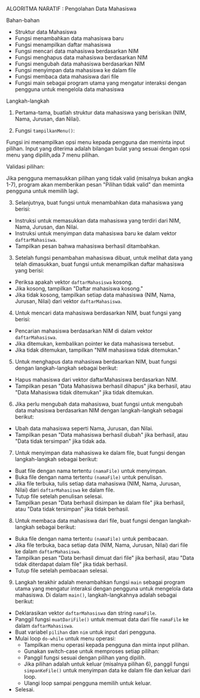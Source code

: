 ALGORITMA NARATIF : Pengolahan Data Mahasiswa
  
  Bahan-bahan
- Struktur data Mahasiswa
- Fungsi menambahkan data mahasiswa baru
- Fungsi menampilkan daftar mahasiswa
- Fungsi mencari data mahasiswa berdasarkan NIM
- Fungsi menghapus data mahasiswa berdasarkan NIM
- Fungsi mengubah data mahasiswa berdasarkan NIM
- Fungsi menyimpan data mahasiswa ke dalam file
- Fungsi membaca data mahasiswa dari file
- Fungsi main sebagai program utama yang mengatur interaksi dengan pengguna untuk mengelola data mahasiswa

Langkah-langkah
1. Pertama-tama, buatlah struktur data mahasiswa yang berisikan (NIM, Nama, Jurusan, dan Nilai).

2. Fungsi `tampilkanMenu()`:

Fungsi ini menampilkan opsi menu kepada pengguna dan meminta input pilihan.
Input yang diterima adalah bilangan bulat yang sesuai dengan opsi menu yang dipilih,ada 7 menu pilihan.

Validasi pilihan:

Jika pengguna memasukkan pilihan yang tidak valid (misalnya bukan angka 1-7), program akan memberikan pesan "Pilihan tidak valid" dan meminta pengguna untuk memilih lagi.

3. Selanjutnya, buat fungsi untuk menambahkan data mahasiswa yang berisi:
  - Instruksi untuk memasukkan data mahasiswa yang terdiri dari NIM, Nama, Jurusan, dan Nilai.
  - Instruksi untuk menyimpan data mahasiswa baru ke dalam vektor `daftarMahasiswa`.
  - Tampilkan pesan bahwa mahasiswa berhasil ditambahkan.
    
3. Setelah fungsi penambahan mahasiswa dibuat, untuk melihat data yang telah dimasukkan, buat fungsi untuk menampilkan daftar mahasiswa yang 
   berisi:
  - Periksa apakah vektor `daftarMahasiswa` kosong.
  - Jika kosong, tampilkan "Daftar mahasiswa kosong."
  - Jika tidak kosong, tampilkan setiap data mahasiswa (NIM, Nama, Jurusan, Nilai) dari vektor `daftarMahasiswa`.
    
4. Untuk mencari data mahasiswa berdasarkan NIM, buat fungsi yang berisi:
  - Pencarian mahasiswa berdasarkan NIM di dalam vektor `daftarMahasiswa`.
  - Jika ditemukan, kembalikan pointer ke data mahasiswa tersebut.
  - Jika tidak ditemukan, tampilkan "NIM mahasiswa tidak ditemukan."

5. Untuk menghapus data mahasiswa berdasarkan NIM, buat fungsi dengan langkah-langkah sebagai berikut:
  - Hapus mahasiswa dari vektor daftarMahasiswa berdasarkan NIM.
  - Tampilkan pesan "Data Mahasiswa berhasil dihapus" jika berhasil, atau "Data Mahasiswa tidak ditemukan" jika tidak ditemukan.

6. Jika perlu mengubah data mahasiswa, buat fungsi untuk mengubah data mahasiswa berdasarkan NIM dengan langkah-langkah sebagai berikut:
  - Ubah data mahasiswa seperti Nama, Jurusan, dan Nilai.
  - Tampilkan pesan "Data mahasiswa berhasil diubah" jika berhasil, atau "Data tidak tersimpan" jika tidak ada.

7. Untuk menyimpan data mahasiswa ke dalam file, buat fungsi dengan langkah-langkah sebagai berikut:
  - Buat file dengan nama tertentu `(namaFile)` untuk menyimpan. 
  - Buka file dengan nama tertentu `(namaFile)` untuk penulisan.
  - Jika file terbuka, tulis setiap data mahasiswa (NIM, Nama, Jurusan, Nilai) dari `daftarMahasiswa` ke dalam file.
  - Tutup file setelah penulisan selesai.
  - Tampilkan pesan "Data berhasil disimpan ke dalam file" jika berhasil, atau "Data tidak tersimpan" jika tidak berhasil.

8. Untuk membaca data mahasiswa dari file, buat fungsi dengan langkah-langkah sebagai berikut:
  - Buka file dengan nama tertentu `(namaFile)` untuk pembacaan.
  - Jika file terbuka, baca setiap data (NIM, Nama, Jurusan, Nilai) dari file ke dalam `daftarMahasiswa`.
  - Tampilkan pesan "Data berhasil dimuat dari file" jika berhasil, atau "Data tidak diterdapat dalam file" jika tidak berhasil.
  - Tutup file setelah pembacaan selesai.

9. Langkah terakhir adalah menambahkan fungsi `main` sebagai program utama yang mengatur interaksi dengan pengguna untuk mengelola data 
   mahasiswa. Di dalam `main()`, langkah-langkahnya adalah sebagai berikut:
  - Deklarasikan vektor `daftarMahasiswa` dan string `namaFile`.
  - Panggil fungsi `muatDariFile()` untuk memuat data dari file `namaFile` ke dalam `daftarMahasiswa`.
  - Buat variabel `pilihan` dan `nim` untuk input dari pengguna.
  - Mulai loop `do-while` untuk menu operasi:
    * Tampilkan menu operasi kepada pengguna dan minta input pilihan.
    * Gunakan switch-case untuk memproses setiap pilihan:
    * Panggil fungsi sesuai dengan pilihan yang dipilih.
    * Jika pilihan adalah untuk keluar (misalnya pilihan 6), panggil fungsi `simpanKeFile()` untuk menyimpan data ke dalam file dan keluar dari 
      loop.
    * Ulangi loop sampai pengguna memilih untuk keluar.
  - Selesai.
